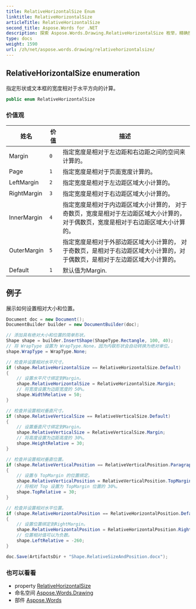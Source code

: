 ```yaml
---
title: RelativeHorizontalSize Enum
linktitle: RelativeHorizontalSize
articleTitle: RelativeHorizontalSize
second_title: Aspose.Words for .NET
description: 探索 Aspose.Words.Drawing.RelativeHorizontalSize 枚举，精确控制文档中形状和文本框的宽度。立即增强您的格式！
type: docs
weight: 1590
url: /zh/net/aspose.words.drawing/relativehorizontalsize/
---
```

## RelativeHorizontalSize enumeration

指定形状或文本框的宽度相对于水平方向的计算。

```csharp
public enum RelativeHorizontalSize
```

### 价值观

| 姓名 | 价值 | 描述 |
| --- | --- | --- |
| Margin | `0` | 指定宽度是相对于左边距和右边距之间的空间来计算的。 |
| Page | `1` | 指定宽度是相对于页面宽度计算的。 |
| LeftMargin | `2` | 指定宽度是相对于左边距区域大小计算的。 |
| RightMargin | `3` | 指定宽度是相对于右边距区域大小计算的。 |
| InnerMargin | `4` | 指定宽度是相对于内边距区域大小计算的， 对于奇数页，宽度是相对于左边距区域大小计算的，对于偶数页，宽度是相对于右边距区域大小计算的。 |
| OuterMargin | `5` | 指定宽度是相对于外部边距区域大小计算的， 对于奇数页，是相对于右边距区域大小计算的，对于偶数页，是相对于左边距区域大小计算的。 |
| Default | `1` | 默认值为Margin. |

## 例子

展示如何设置相对大小和位置。

```csharp
Document doc = new Document();
DocumentBuilder builder = new DocumentBuilder(doc);

// 添加具有绝对大小和位置的简单形状。
Shape shape = builder.InsertShape(ShapeType.Rectangle, 100, 40);
// 将 WrapType 设置为 WrapType.None，因为内联形状会自动转换为绝对单位。
shape.WrapType = WrapType.None;

// 检查并设置相对水平尺寸。
if (shape.RelativeHorizontalSize == RelativeHorizontalSize.Default)
{
    // 设置水平尺寸绑定到Margin。
    shape.RelativeHorizontalSize = RelativeHorizontalSize.Margin;
    // 将宽度设置为边距宽度的 50%。
    shape.WidthRelative = 50;
}

// 检查并设置相对垂直尺寸。
if (shape.RelativeVerticalSize == RelativeVerticalSize.Default)
{
    // 设置垂直尺寸绑定到Margin。
    shape.RelativeVerticalSize = RelativeVerticalSize.Margin;
    // 将高度设置为边距高度的 30%。
    shape.HeightRelative = 30;
}

// 检查并设置相对垂直位置。
if (shape.RelativeVerticalPosition == RelativeVerticalPosition.Paragraph)
{
    // 设置与 TopMargin 的位置绑定。
    shape.RelativeVerticalPosition = RelativeVerticalPosition.TopMargin;
    // 将相对 Top 设置为 TopMargin 位置的 30%。
    shape.TopRelative = 30;
}

// 检查并设置相对水平位置。
if (shape.RelativeHorizontalPosition == RelativeHorizontalPosition.Default)
{
    // 设置位置绑定到RightMargin。
    shape.RelativeHorizontalPosition = RelativeHorizontalPosition.RightMargin;
    // 位置相对值可以为负数。
    shape.LeftRelative = -260;
}

doc.Save(ArtifactsDir + "Shape.RelativeSizeAndPosition.docx");
```

### 也可以看看

* property [RelativeHorizontalSize](../shapebase/relativehorizontalsize/)
* 命名空间 [Aspose.Words.Drawing](../../aspose.words.drawing/)
* 部件 [Aspose.Words](../../)

